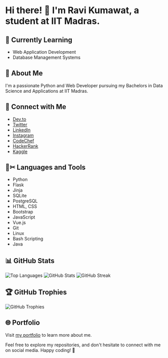 # Hi there! 👋 I'm Ravi Kumawat, a student at IIT Madras.

## 🌱 Currently Learning
- Web Application Development
- Database Management Systems

## 💬 About Me
I'm a passionate Python and Web Developer pursuing my Bachelors in Data Science and Applications at IIT Madras.

## 🤝 Connect with Me
- [Dev.to](https://dev.to/ravikumawat7716)
- [Twitter](https://twitter.com/ravikumawat7716)
- [LinkedIn](https://www.linkedin.com/in/ravikumawat7716/)
- [Instagram](https://www.instagram.com/ravikumawat7716/)
- [CodeChef](https://www.codechef.com/users/iitm21f1004119)
- [HackerRank](https://www.hackerrank.com/ravikumawat7716)
- [Kaggle](https://kaggle.com/ravikumawat)

## 📝✂ Languages and Tools
- Python
- Flask
- Jinja
- SQLite
- PostgreSQL
- HTML, CSS
- Bootstrap
- JavaScript
- Vue.js
- Git
- Linux
- Bash Scripting
- Java

## 📊 GitHub Stats
![Top Languages](https://github-readme-stats.vercel.app/api/top-langs?username=ravikumawat7716&show_icons=true&locale=en&layout=compact)
![GitHub Stats](https://github-readme-stats.vercel.app/api?username=ravikumawat7716&show_icons=true&locale=en)
![GitHub Streak](https://github-readme-streak-stats.herokuapp.com/?user=ravikumawat7716)

## 🏆 GitHub Trophies
![GitHub Trophies](https://github-profile-trophy.vercel.app/?username=ravikumawat7716)

## 🌐 Portfolio
Visit [my portfolio](https://www.ravikumawat.engineer/) to learn more about me.

Feel free to explore my repositories, and don't hesitate to connect with me on social media. Happy coding! 🚀

